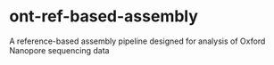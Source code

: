 # ont-ref-based-assembly
A reference-based assembly pipeline designed for analysis of Oxford Nanopore sequencing data

